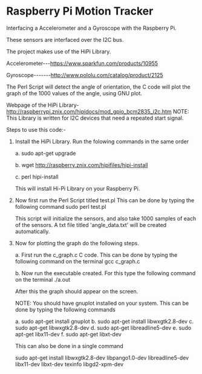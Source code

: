 Raspberry Pi Motion Tracker
===========
Interfacing a Accelerometer and a Gyroscope with the Raspberry Pi.

These sensors are interfaced over the I2C bus. 

The project makes use of the HiPi Library.


Accelerometer---https://www.sparkfun.com/products/10955


Gyroscope-------http://www.pololu.com/catalog/product/2125


The Perl Script will detect the angle of orientation, the C code will plot the graph of the 1000 values of the angle, using GNU plot.


Webpage of the HiPi Library-http://raspberrypi.znix.com/hipidocs/mod_gpio_bcm2835_i2c.htm
NOTE: This Library is written for I2C devices that need a repeated start signal.


Steps to use this code:-

1. Install the HiPi Library. Run the folowing commands in the same order

   a. sudo apt-get upgrade

   b. wget http://raspberry.znix.com/hipifiles/hipi-install   
   
   c. perl hipi-install
  
    This will install Hi-Pi Library on your Raspberry Pi.

2. Now first run the Perl Script titled test.pl
   This can be done by typing the following command
   sudo perl test.pl    

   This script will initialize the sensors, and also take 1000 samples of each of the sensors.
   A txt file titled 'angle_data.txt' will be created automatically.

3. Now for plotting the graph do the following steps.
   
   a. First run the c_graph.c  C code.
      This can be done by typing the following command on the terminal
      gcc c_graph.c
   
   b. Now run the executable created. For this type the following command on the terminal
      ./a.out

   After this the graph should appear on the screen.
   
   NOTE: You should have gnuplot installed on your system. This can be done by typing the following commands
   
   a. sudo apt-get install gnuplot
   b. sudo apt-get install libwxgtk2.8-dev
   c. sudo apt-get libwxgtk2.8-dev
   d. sudo apt-get libreadline5-dev
   e. sudo apt-get libx11-dev
   f. sudo apt-get libxt-dev
   
   This can also be done in a single command
   
   sudo apt-get install libwxgtk2.8-dev libpango1.0-dev libreadline5-dev libx11-dev libxt-dev texinfo libgd2-xpm-dev
   
   


      


